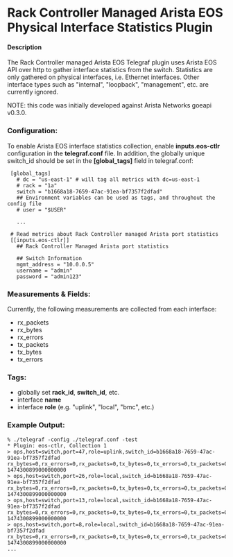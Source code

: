 # Rack Controller Managed Arista EOS Physical Interface Statistics Plugin

#### Description

The Rack Controller managed Arista EOS Telegraf plugin uses Arista EOS API over http
to gather interface statistics from the switch.  Statistics are only gathered on
physical interfaces, i.e. Ethernet interfaces.  Other interface types such as "internal",
"loopback", "management", etc. are currently ignored.

NOTE: this code was initially developed against Arista Networks goeapi v0.3.0.

### Configuration:

To enable Arista EOS interface statistics collection, enable **inputs.eos-ctlr**
configuration in the **telegraf.conf** file.  In addition, the globally unique
switch_id should be set in the **[global_tags]** field in telegraf.conf:

```
 [global_tags]
   # dc = "us-east-1" # will tag all metrics with dc=us-east-1
   # rack = "1a"
   switch = "b1668a18-7659-47ac-91ea-bf7357f2dfad"
   ## Environment variables can be used as tags, and throughout the config file
   # user = "$USER"

   ...

 # Read metrics about Rack Controller managed Arista port statistics
 [[inputs.eos-ctlr]]
   ## Rack Controller Managed Arista port statistics
 
   ## Switch Information
   mgmt_address = "10.0.0.5"
   username = "admin"
   password = "admin123"
```

### Measurements & Fields:

Currently, the following measurements are collected from each interface:

   - rx_packets
   - rx_bytes
   - rx_errors
   - tx_packets
   - tx_bytes
   - tx_errors

### Tags:

 - globally set **rack_id**, **switch_id**, etc.
 - interface **name**
 - interface **role** (e.g. "uplink", "local", "bmc", etc.)

### Example Output:

```
% ./telegraf -config ./telegraf.conf -test
* Plugin: eos-ctlr, Collection 1
> ops,host=switch,port=47,role=uplink,switch_id=b1668a18-7659-47ac-91ea-bf7357f2dfad rx_bytes=0,rx_errors=0,rx_packets=0,tx_bytes=0,tx_errors=0,tx_packets=0 1474300899000000000
> ops,host=switch,port=26,role=local,switch_id=b1668a18-7659-47ac-91ea-bf7357f2dfad rx_bytes=0,rx_errors=0,rx_packets=0,tx_bytes=0,tx_errors=0,tx_packets=0 1474300899000000000
> ops,host=switch,port=13,role=local,switch_id=b1668a18-7659-47ac-91ea-bf7357f2dfad rx_bytes=0,rx_errors=0,rx_packets=0,tx_bytes=0,tx_errors=0,tx_packets=0 1474300899000000000
> ops,host=switch,port=8,role=local,switch_id=b1668a18-7659-47ac-91ea-bf7357f2dfad rx_bytes=0,rx_errors=0,rx_packets=0,tx_bytes=0,tx_errors=0,tx_packets=0 1474300899000000000
...
```
